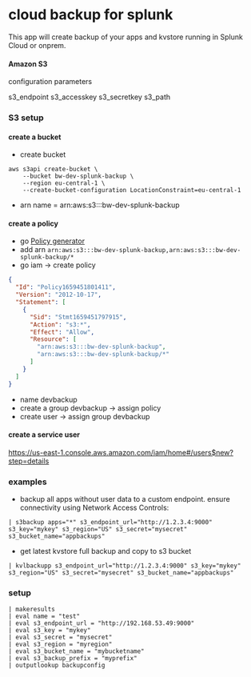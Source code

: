 cloud backup for splunk
========================================

This app will create backup of your apps and kvstore running in Splunk Cloud or onprem.


#### Amazon S3 ####

configuration parameters

s3_endpoint
s3_accesskey
s3_secretkey
s3_path

### S3 setup ###

#### create a bucket ####

- create bucket
```
aws s3api create-bucket \
    --bucket bw-dev-splunk-backup \
    --region eu-central-1 \
    --create-bucket-configuration LocationConstraint=eu-central-1
```

- arn name = arn:aws:s3:::bw-dev-splunk-backup

#### create a policy ####

- go [Policy generator](https://awspolicygen.s3.amazonaws.com/policygen.html)
- add arn `arn:aws:s3:::bw-dev-splunk-backup,arn:aws:s3:::bw-dev-splunk-backup/*`
- go iam -> create policy

```json
{
  "Id": "Policy1659451801411",
  "Version": "2012-10-17",
  "Statement": [
    {
      "Sid": "Stmt1659451797915",
      "Action": "s3:*",
      "Effect": "Allow",
      "Resource": [
        "arn:aws:s3:::bw-dev-splunk-backup",
        "arn:aws:s3:::bw-dev-splunk-backup/*"
      ]
    }
  ]
}
```
- name devbackup
- create a group devbackup -> assign policy
- create user -> assign group devbackup

#### create a service user ####

https://us-east-1.console.aws.amazon.com/iam/home#/users$new?step=details


### examples ###

- backup all apps without user data to a custom endpoint. ensure connectivity using Network Access Controls:

``` 
| s3backup apps="*" s3_endpoint_url="http://1.2.3.4:9000" s3_key="mykey" s3_region="US" s3_secret="mysecret" s3_bucket_name="appbackups"
```

- get latest kvstore full backup and copy to s3 bucket

``` 
| kvlbackupp s3_endpoint_url="http://1.2.3.4:9000" s3_key="mykey" s3_region="US" s3_secret="mysecret" s3_bucket_name="appbackups"
```

### setup ###

```
| makeresults 
| eval name = "test"
| eval s3_endpoint_url = "http://192.168.53.49:9000"
| eval s3_key = "mykey"
| eval s3_secret = "mysecret"
| eval s3_region = "myregion"
| eval s3_bucket_name = "mybucketname"
| eval s3_backup_prefix = "myprefix"
| outputlookup backupconfig
```